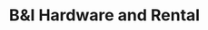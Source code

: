 ---
title: "B&I Hardware and Rental"
url: /junction-city/bundi-hardware-and-rental/
shop: Baumarkt
---